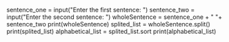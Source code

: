 sentence_one = input("Enter the first sentence: ")
sentence_two = input("Enter the second sentence: ")
wholeSentence = sentence_one + " "+ sentence_two
print(wholeSentence)
splited_list = wholeSentence.split()
print(splited_list)
alphabetical_list = splited_list.sort
print(alphabetical_list)
